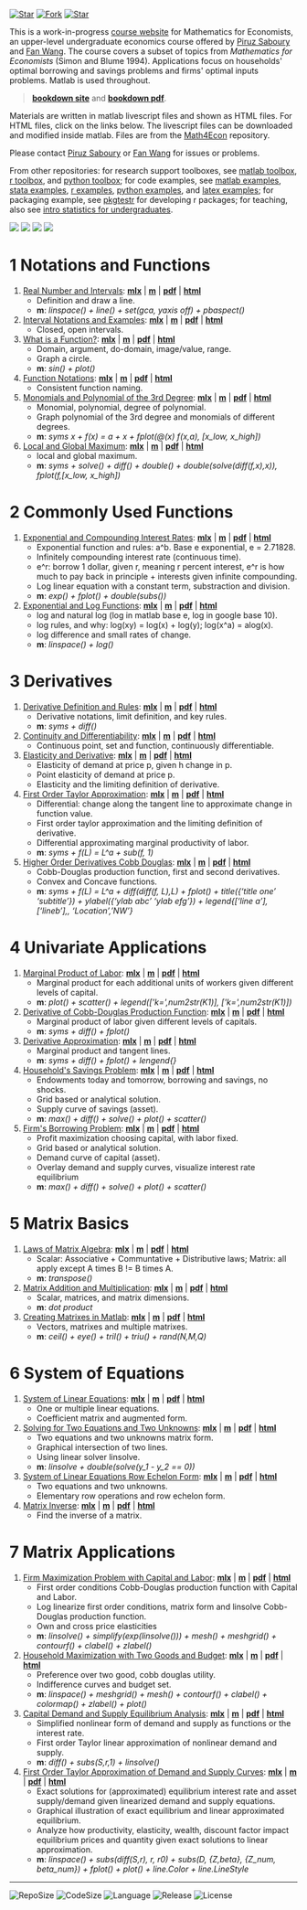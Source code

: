 [![Star](https://img.shields.io/github/stars/Math4Econ/Math4Econ.github.io?style=social)](https://github.com/Math4Econ/Math4Econ.github.io/stargazers) [![Fork](https://img.shields.io/github/forks/Math4Econ/Math4Econ.github.io?style=social)](https://github.com/Math4Econ/Math4Econ.github.io/network/members) [![Star](https://img.shields.io/github/watchers/Math4Econ/Math4Econ.github.io?style=social)](https://github.com/Math4Econ/Math4Econ.github.io/watchers)

This is a work-in-progress [course website](http://math4econ.github.io/) for Mathematics for Economists, an upper-level undergraduate economics course offered by [Piruz Saboury](https://piruzsaboury.weebly.com/) and [Fan Wang](https://fanwangecon.github.io/). The course covers a subset of topics from *Mathematics for Economists* (Simon and Blume 1994). Applications focus on households' optimal borrowing and savings problems and firms' optimal inputs problems. Matlab is used throughout.

> [**bookdown site**](https://Math4Econ.github.io/bookdown) and [**bookdown pdf**](https://Math4econ.github.io/bookdown/Introductory-Mathematics-for-Economists-with-Matlab.pdf).

Materials are written in matlab livescript files and shown as HTML files. For HTML files, click on the links below. The livescript files can be downloaded and modified inside matlab. Files are from the [Math4Econ](https://github.com/Math4Econ/Math4Econ.github.io) repository. 

Please contact [Piruz Saboury](https://piruzsaboury.weebly.com/) or [Fan Wang](https://fanwangecon.github.io/) for issues or problems.

From other repositories: for research support toolboxes, see [matlab toolbox](https://fanwangecon.github.io/mecontools/), [r toolbox](https://fanwangecon.github.io/recontools/), and [python toolbox](https://pyfan.readthedocs.io/en/latest/); for code examples, see [matlab examples](https://fanwangecon.github.io/m4econ/), [stata examples](https://fanwangecon.github.io/stata4econ/), [r examples](https://fanwangecon.github.io/r4econ/), [python examples](https://fanwangecon.github.io/py4econ/), and [latex examples](https://fanwangecon.github.io/tex4econ/); for packaging example, see [pkgtestr](http://fanwangecon.github.io/pkgtestr) for developing r packages; for teaching, also see [intro statistics for undergraduates](https://fanwangecon.github.io/stat4econ/).

[![](https://img.shields.io/github/last-commit/Math4Econ/Math4Econ.github.io)](https://github.com/Math4Econ/Math4Econ.github.io/commits/main) [![](https://img.shields.io/github/commit-activity/m/Math4Econ/Math4Econ.github.io)](https://github.com/Math4Econ/Math4Econ.github.io/graphs/commit-activity) [![](https://img.shields.io/github/issues/Math4Econ/Math4Econ.github.io)](https://github.com/Math4Econ/Math4Econ.github.io/issues) [![](https://img.shields.io/github/issues-pr/Math4Econ/Math4Econ.github.io)](https://github.com/Math4Econ/Math4Econ.github.io/pulls)

# 1  Notations and Functions

1. [Real Number and Intervals](https://Math4Econ.github.io/calconevar/htmlpdfm/realnumber.html): [**mlx**](https://github.com/Math4Econ/Math4Econ.github.io/blob/main/calconevar/realnumber.mlx) \| [**m**](https://github.com/Math4Econ/Math4Econ.github.io/blob/main/calconevar/htmlpdfm/realnumber.m) \| [**pdf**](https://github.com/Math4Econ/Math4Econ.github.io/blob/main/calconevar/htmlpdfm/realnumber.pdf) \| [**html**](https://Math4Econ.github.io/calconevar/htmlpdfm/realnumber.html)
	+ Definition and draw a line.
	+ **m**: *linspace() + line() + set(gca, yaxis off) + pbaspect()*
2. [Interval Notations and Examples](https://Math4Econ.github.io/calconevar/htmlpdfm/interval.html): [**mlx**](https://github.com/Math4Econ/Math4Econ.github.io/blob/main/calconevar/interval.mlx) \| [**m**](https://github.com/Math4Econ/Math4Econ.github.io/blob/main/calconevar/htmlpdfm/interval.m) \| [**pdf**](https://github.com/Math4Econ/Math4Econ.github.io/blob/main/calconevar/htmlpdfm/interval.pdf) \| [**html**](https://Math4Econ.github.io/calconevar/htmlpdfm/interval.html)
	+ Closed, open intervals.
3. [What is a Function?](https://Math4Econ.github.io/calconevar/htmlpdfm/whatisfunction.html): [**mlx**](https://github.com/Math4Econ/Math4Econ.github.io/blob/main/calconevar/whatisfunction.mlx) \| [**m**](https://github.com/Math4Econ/Math4Econ.github.io/blob/main/calconevar/htmlpdfm/whatisfunction.m) \| [**pdf**](https://github.com/Math4Econ/Math4Econ.github.io/blob/main/calconevar/htmlpdfm/whatisfunction.pdf) \| [**html**](https://Math4Econ.github.io/calconevar/htmlpdfm/whatisfunction.html)
	+ Domain, argument, do-domain, image/value, range.
	+ Graph a circle.
	+ **m**: *sin() + plot()*
4. [Function Notations](https://Math4Econ.github.io/calconevar/htmlpdfm/funcnotations.html): [**mlx**](https://github.com/Math4Econ/Math4Econ.github.io/blob/main/calconevar/funcnotations.mlx) \| [**m**](https://github.com/Math4Econ/Math4Econ.github.io/blob/main/calconevar/htmlpdfm/funcnotations.m) \| [**pdf**](https://github.com/Math4Econ/Math4Econ.github.io/blob/main/calconevar/htmlpdfm/funcnotations.pdf) \| [**html**](https://Math4Econ.github.io/calconevar/htmlpdfm/funcnotations.html)
	+ Consistent function naming.
5. [Monomials and Polynomial of the 3rd Degree](https://Math4Econ.github.io/calconevar/htmlpdfm/polynomial.html): [**mlx**](https://github.com/Math4Econ/Math4Econ.github.io/blob/main/calconevar/polynomial.mlx) \| [**m**](https://github.com/Math4Econ/Math4Econ.github.io/blob/main/calconevar/htmlpdfm/polynomial.m) \| [**pdf**](https://github.com/Math4Econ/Math4Econ.github.io/blob/main/calconevar/htmlpdfm/polynomial.pdf) \| [**html**](https://Math4Econ.github.io/calconevar/htmlpdfm/polynomial.html)
	+ Monomial, polynomial, degree of polynomial.
	+ Graph polynomial of the 3rd degree and monomials of different degrees.
	+ **m**: *syms x + f(x) = a + x + fplot(@(x) f(x,a), [x_low, x_high])*
6. [Local and Global Maximum](https://Math4Econ.github.io/calconevar/htmlpdfm/localglobal.html): [**mlx**](https://github.com/Math4Econ/Math4Econ.github.io/blob/main/calconevar/localglobal.mlx) \| [**m**](https://github.com/Math4Econ/Math4Econ.github.io/blob/main/calconevar/htmlpdfm/localglobal.m) \| [**pdf**](https://github.com/Math4Econ/Math4Econ.github.io/blob/main/calconevar/htmlpdfm/localglobal.pdf) \| [**html**](https://Math4Econ.github.io/calconevar/htmlpdfm/localglobal.html)
	+ local and global maximum.
	+ **m**: *syms + solve() + diff() + double() + double(solve(diff(f,x),x)), fplot(f,[x_low, x_high])*

# 2  Commonly Used Functions

1. [Exponential and Compounding Interest Rates](https://Math4Econ.github.io/explog/htmlpdfm/exponential.html): [**mlx**](https://github.com/Math4Econ/Math4Econ.github.io/blob/main/explog/exponential.mlx) \| [**m**](https://github.com/Math4Econ/Math4Econ.github.io/blob/main/explog/htmlpdfm/exponential.m) \| [**pdf**](https://github.com/Math4Econ/Math4Econ.github.io/blob/main/explog/htmlpdfm/exponential.pdf) \| [**html**](https://Math4Econ.github.io/explog/htmlpdfm/exponential.html)
	+ Exponential function and rules: a^b. Base e exponential, e = 2.71828.
	+ Infinitely compounding interest rate (continuous time).
	+ e^r: borrow 1 dollar, given r, meaning r percent interest, e^r is how much to pay back in principle + interests given infinite compounding.
	+ Log linear equation with a constant term, substraction and division.
	+ **m**: *exp() + fplot() + double(subs())*
2. [Exponential and Log Functions](https://Math4Econ.github.io/explog/htmlpdfm/exolog.html): [**mlx**](https://github.com/Math4Econ/Math4Econ.github.io/blob/main/explog/exolog.mlx) \| [**m**](https://github.com/Math4Econ/Math4Econ.github.io/blob/main/explog/htmlpdfm/exolog.m) \| [**pdf**](https://github.com/Math4Econ/Math4Econ.github.io/blob/main/explog/htmlpdfm/exolog.pdf) \| [**html**](https://Math4Econ.github.io/explog/htmlpdfm/exolog.html)
	+ log and natural log (log in matlab base e, log in google base 10).
	+ log rules, and why: log(xy) = log(x) + log(y); log(x^a) = alog(x).
	+ log difference and small rates of change.
	+ **m**: *linspace() + log()*

# 3  Derivatives

1. [Derivative Definition and Rules](https://Math4Econ.github.io/derivative/htmlpdfm/derivative_rules.html): [**mlx**](https://github.com/Math4Econ/Math4Econ.github.io/blob/main/derivative/derivative_rules.mlx) \| [**m**](https://github.com/Math4Econ/Math4Econ.github.io/blob/main/derivative/htmlpdfm/derivative_rules.m) \| [**pdf**](https://github.com/Math4Econ/Math4Econ.github.io/blob/main/derivative/htmlpdfm/derivative_rules.pdf) \| [**html**](https://Math4Econ.github.io/derivative/htmlpdfm/derivative_rules.html)
	+ Derivative notations, limit definition, and key rules.
	+ **m**: *syms + diff()*
2. [Continuity and Differentiability](https://Math4Econ.github.io/derivative/htmlpdfm/continuous_differentiable.html): [**mlx**](https://github.com/Math4Econ/Math4Econ.github.io/blob/main/derivative/continuous_differentiable.mlx) \| [**m**](https://github.com/Math4Econ/Math4Econ.github.io/blob/main/derivative/htmlpdfm/continuous_differentiable.m) \| [**pdf**](https://github.com/Math4Econ/Math4Econ.github.io/blob/main/derivative/htmlpdfm/continuous_differentiable.pdf) \| [**html**](https://Math4Econ.github.io/derivative/htmlpdfm/continuous_differentiable.html)
	+ Continuous point, set and function, continuously differentiable.
3. [Elasticity and Derivative](https://Math4Econ.github.io/derivative/htmlpdfm/derivative_elasticity.html): [**mlx**](https://github.com/Math4Econ/Math4Econ.github.io/blob/main/derivative/derivative_elasticity.mlx) \| [**m**](https://github.com/Math4Econ/Math4Econ.github.io/blob/main/derivative/htmlpdfm/derivative_elasticity.m) \| [**pdf**](https://github.com/Math4Econ/Math4Econ.github.io/blob/main/derivative/htmlpdfm/derivative_elasticity.pdf) \| [**html**](https://Math4Econ.github.io/derivative/htmlpdfm/derivative_elasticity.html)
	+ Elasticity of demand at price p, given h change in p.
	+ Point elasticity of demand at price p.
	+ Elasticity and the limiting definition of derivative.
4. [First Order Taylor Approximation](https://Math4Econ.github.io/derivative/htmlpdfm/derivative_MPL_first_order_taylor_approximation.html): [**mlx**](https://github.com/Math4Econ/Math4Econ.github.io/blob/main/derivative/derivative_MPL_first_order_taylor_approximation.mlx) \| [**m**](https://github.com/Math4Econ/Math4Econ.github.io/blob/main/derivative/htmlpdfm/derivative_MPL_first_order_taylor_approximation.m) \| [**pdf**](https://github.com/Math4Econ/Math4Econ.github.io/blob/main/derivative/htmlpdfm/derivative_MPL_first_order_taylor_approximation.pdf) \| [**html**](https://Math4Econ.github.io/derivative/htmlpdfm/derivative_MPL_first_order_taylor_approximation.html)
	+ Differential: change along the tangent line to approximate change in function value.
	+ First order taylor approximation and the limiting definition of derivative.
	+ Differential approximating marginal productivity of labor.
	+ **m**: *syms + f(L) = L^a + sub(f, 1)*
5. [Higher Order Derivatives Cobb Douglas](https://Math4Econ.github.io/derivative/htmlpdfm/second_derivative.html): [**mlx**](https://github.com/Math4Econ/Math4Econ.github.io/blob/main/derivative/second_derivative.mlx) \| [**m**](https://github.com/Math4Econ/Math4Econ.github.io/blob/main/derivative/htmlpdfm/second_derivative.m) \| [**pdf**](https://github.com/Math4Econ/Math4Econ.github.io/blob/main/derivative/htmlpdfm/second_derivative.pdf) \| [**html**](https://Math4Econ.github.io/derivative/htmlpdfm/second_derivative.html)
	+ Cobb-Douglas production function, first and second derivatives.
	+ Convex and Concave functions.
	+ **m**: *syms + f(L) = L^a + diff(diff(f, L),L) + fplot() + title({‘title one’ ‘subtitle’}) + ylabel({‘ylab abc’ ‘ylab efg’}) + legend{[‘line a’],[‘lineb’],, ‘Location’,’NW’}*

# 4  Univariate Applications

1. [Marginal Product of Labor](https://Math4Econ.github.io/derivative_application/htmlpdfm/derivative_MPL_discrete_workers.html): [**mlx**](https://github.com/Math4Econ/Math4Econ.github.io/blob/main/derivative_application/derivative_MPL_discrete_workers.mlx) \| [**m**](https://github.com/Math4Econ/Math4Econ.github.io/blob/main/derivative_application/htmlpdfm/derivative_MPL_discrete_workers.m) \| [**pdf**](https://github.com/Math4Econ/Math4Econ.github.io/blob/main/derivative_application/htmlpdfm/derivative_MPL_discrete_workers.pdf) \| [**html**](https://Math4Econ.github.io/derivative_application/htmlpdfm/derivative_MPL_discrete_workers.html)
	+ Marginal product for each additional units of workers given different levels of capital.
	+ **m**: *plot() + scatter() + legend(['k=',num2str(K1)], ['k=',num2str(K1)])*
2. [Derivative of Cobb-Douglas Production Function](https://Math4Econ.github.io/derivative_application/htmlpdfm/derivative_cobb_douglas.html): [**mlx**](https://github.com/Math4Econ/Math4Econ.github.io/blob/main/derivative_application/derivative_cobb_douglas.mlx) \| [**m**](https://github.com/Math4Econ/Math4Econ.github.io/blob/main/derivative_application/htmlpdfm/derivative_cobb_douglas.m) \| [**pdf**](https://github.com/Math4Econ/Math4Econ.github.io/blob/main/derivative_application/htmlpdfm/derivative_cobb_douglas.pdf) \| [**html**](https://Math4Econ.github.io/derivative_application/htmlpdfm/derivative_cobb_douglas.html)
	+ Marginal product of labor given different levels of capitals.
	+ **m**: *syms + diff() + fplot()*
3. [Derivative Approximation](https://Math4Econ.github.io/derivative_application/htmlpdfm/derivative_hslope_cobb_douglas.html): [**mlx**](https://github.com/Math4Econ/Math4Econ.github.io/blob/main/derivative_application/derivative_hslope_cobb_douglas.mlx) \| [**m**](https://github.com/Math4Econ/Math4Econ.github.io/blob/main/derivative_application/htmlpdfm/derivative_hslope_cobb_douglas.m) \| [**pdf**](https://github.com/Math4Econ/Math4Econ.github.io/blob/main/derivative_application/htmlpdfm/derivative_hslope_cobb_douglas.pdf) \| [**html**](https://Math4Econ.github.io/derivative_application/htmlpdfm/derivative_hslope_cobb_douglas.html)
	+ Marginal product and tangent lines.
	+ **m**: *syms + diff() + fplot() + lengend{}*
4. [Household's Savings Problem](https://Math4Econ.github.io/derivative_application/htmlpdfm/K_save_households.html): [**mlx**](https://github.com/Math4Econ/Math4Econ.github.io/blob/main/derivative_application/K_save_households.mlx) \| [**m**](https://github.com/Math4Econ/Math4Econ.github.io/blob/main/derivative_application/htmlpdfm/K_save_households.m) \| [**pdf**](https://github.com/Math4Econ/Math4Econ.github.io/blob/main/derivative_application/htmlpdfm/K_save_households.pdf) \| [**html**](https://Math4Econ.github.io/derivative_application/htmlpdfm/K_save_households.html)
	+ Endowments today and tomorrow, borrowing and savings, no shocks.
	+ Grid based or analytical solution.
	+ Supply curve of savings (asset).
	+ **m**: *max() + diff() + solve() + plot() + scatter()*
5. [Firm's Borrowing Problem](https://Math4Econ.github.io/derivative_application/htmlpdfm/K_borrow_firm.html): [**mlx**](https://github.com/Math4Econ/Math4Econ.github.io/blob/main/derivative_application/K_borrow_firm.mlx) \| [**m**](https://github.com/Math4Econ/Math4Econ.github.io/blob/main/derivative_application/htmlpdfm/K_borrow_firm.m) \| [**pdf**](https://github.com/Math4Econ/Math4Econ.github.io/blob/main/derivative_application/htmlpdfm/K_borrow_firm.pdf) \| [**html**](https://Math4Econ.github.io/derivative_application/htmlpdfm/K_borrow_firm.html)
	+ Profit maximization choosing capital, with labor fixed.
	+ Grid based or analytical solution.
	+ Demand curve of capital (asset).
	+ Overlay demand and supply curves, visualize interest rate equilibrium
	+ **m**: *max() + diff() + solve() + plot() + scatter()*

# 5  Matrix Basics

1. [Laws of Matrix Algebra](https://Math4Econ.github.io/matrix_basics/htmlpdfm/matlab_define_matrix.html): [**mlx**](https://github.com/Math4Econ/Math4Econ.github.io/blob/main/matrix_basics/matlab_define_matrix.mlx) \| [**m**](https://github.com/Math4Econ/Math4Econ.github.io/blob/main/matrix_basics/htmlpdfm/matlab_define_matrix.m) \| [**pdf**](https://github.com/Math4Econ/Math4Econ.github.io/blob/main/matrix_basics/htmlpdfm/matlab_define_matrix.pdf) \| [**html**](https://Math4Econ.github.io/matrix_basics/htmlpdfm/matlab_define_matrix.html)
	+ Scalar: Associative + Communtative + Distributive laws; Matrix: all apply except A times B != B times A.
	+ **m**: *transpose()*
2. [Matrix Addition and Multiplication](https://Math4Econ.github.io/matrix_basics/htmlpdfm/matrix_algebra_rules.html): [**mlx**](https://github.com/Math4Econ/Math4Econ.github.io/blob/main/matrix_basics/matrix_algebra_rules.mlx) \| [**m**](https://github.com/Math4Econ/Math4Econ.github.io/blob/main/matrix_basics/htmlpdfm/matrix_algebra_rules.m) \| [**pdf**](https://github.com/Math4Econ/Math4Econ.github.io/blob/main/matrix_basics/htmlpdfm/matrix_algebra_rules.pdf) \| [**html**](https://Math4Econ.github.io/matrix_basics/htmlpdfm/matrix_algebra_rules.html)
	+ Scalar, matrices, and matrix dimensions.
	+ **m**: *dot product*
3. [Creating Matrixes in Matlab](https://Math4Econ.github.io/matrix_basics/htmlpdfm/matrix_matlab.html): [**mlx**](https://github.com/Math4Econ/Math4Econ.github.io/blob/main/matrix_basics/matrix_matlab.mlx) \| [**m**](https://github.com/Math4Econ/Math4Econ.github.io/blob/main/matrix_basics/htmlpdfm/matrix_matlab.m) \| [**pdf**](https://github.com/Math4Econ/Math4Econ.github.io/blob/main/matrix_basics/htmlpdfm/matrix_matlab.pdf) \| [**html**](https://Math4Econ.github.io/matrix_basics/htmlpdfm/matrix_matlab.html)
	+ Vectors, matrixes and multiple matrixes.
	+ **m**: *ceil() + eye() + tril() + triu() + rand(N,M,Q)*

# 6  System of Equations

1. [System of Linear Equations](https://Math4Econ.github.io/matrix_system_of_equations/htmlpdfm/matrix_linear_equations.html): [**mlx**](https://github.com/Math4Econ/Math4Econ.github.io/blob/main/matrix_system_of_equations/matrix_linear_equations.mlx) \| [**m**](https://github.com/Math4Econ/Math4Econ.github.io/blob/main/matrix_system_of_equations/htmlpdfm/matrix_linear_equations.m) \| [**pdf**](https://github.com/Math4Econ/Math4Econ.github.io/blob/main/matrix_system_of_equations/htmlpdfm/matrix_linear_equations.pdf) \| [**html**](https://Math4Econ.github.io/matrix_system_of_equations/htmlpdfm/matrix_linear_equations.html)
	+ One or multiple linear equations.
	+ Coefficient matrix and augmented form.
2. [Solving for Two Equations and Two Unknowns](https://Math4Econ.github.io/matrix_system_of_equations/htmlpdfm/matrix_linear_system_2.html): [**mlx**](https://github.com/Math4Econ/Math4Econ.github.io/blob/main/matrix_system_of_equations/matrix_linear_system_2.mlx) \| [**m**](https://github.com/Math4Econ/Math4Econ.github.io/blob/main/matrix_system_of_equations/htmlpdfm/matrix_linear_system_2.m) \| [**pdf**](https://github.com/Math4Econ/Math4Econ.github.io/blob/main/matrix_system_of_equations/htmlpdfm/matrix_linear_system_2.pdf) \| [**html**](https://Math4Econ.github.io/matrix_system_of_equations/htmlpdfm/matrix_linear_system_2.html)
	+ Two equations and two unknowns matrix form.
	+ Graphical intersection of two lines.
	+ Using linear solver linsolve.
	+ **m**: *linsolve + double(solve(y_1 - y_2 == 0))*
3. [System of Linear Equations Row Echelon Form](https://Math4Econ.github.io/matrix_system_of_equations/htmlpdfm/matrix_row_echelon_form.html): [**mlx**](https://github.com/Math4Econ/Math4Econ.github.io/blob/main/matrix_system_of_equations/matrix_row_echelon_form.mlx) \| [**m**](https://github.com/Math4Econ/Math4Econ.github.io/blob/main/matrix_system_of_equations/htmlpdfm/matrix_row_echelon_form.m) \| [**pdf**](https://github.com/Math4Econ/Math4Econ.github.io/blob/main/matrix_system_of_equations/htmlpdfm/matrix_row_echelon_form.pdf) \| [**html**](https://Math4Econ.github.io/matrix_system_of_equations/htmlpdfm/matrix_row_echelon_form.html)
	+ Two equations and two unknowns.
	+ Elementary row operations and row echelon form.
4. [Matrix Inverse](https://Math4Econ.github.io/matrix_system_of_equations/htmlpdfm/matrix_inverse.html): [**mlx**](https://github.com/Math4Econ/Math4Econ.github.io/blob/main/matrix_system_of_equations/matrix_inverse.mlx) \| [**m**](https://github.com/Math4Econ/Math4Econ.github.io/blob/main/matrix_system_of_equations/htmlpdfm/matrix_inverse.m) \| [**pdf**](https://github.com/Math4Econ/Math4Econ.github.io/blob/main/matrix_system_of_equations/htmlpdfm/matrix_inverse.pdf) \| [**html**](https://Math4Econ.github.io/matrix_system_of_equations/htmlpdfm/matrix_inverse.html)
	+ Find the inverse of a matrix.

# 7  Matrix Applications

1. [Firm Maximization Problem with Capital and Labor](https://Math4Econ.github.io/matrix_application/htmlpdfm/KL_borrowhire_firm.html): [**mlx**](https://github.com/Math4Econ/Math4Econ.github.io/blob/main/matrix_application/KL_borrowhire_firm.mlx) \| [**m**](https://github.com/Math4Econ/Math4Econ.github.io/blob/main/matrix_application/htmlpdfm/KL_borrowhire_firm.m) \| [**pdf**](https://github.com/Math4Econ/Math4Econ.github.io/blob/main/matrix_application/htmlpdfm/KL_borrowhire_firm.pdf) \| [**html**](https://Math4Econ.github.io/matrix_application/htmlpdfm/KL_borrowhire_firm.html)
	+ First order conditions Cobb-Douglas production function with Capital and Labor.
	+ Log linearize first order conditions, matrix form and linsolve Cobb-Douglas production function.
	+ Own and cross price elasticities
	+ **m**: *linsolve() + simplify(exp(linsolve())) + mesh() + meshgrid() + contourf() + clabel() + zlabel()*
2. [Household Maximization with Two Goods and Budget](https://Math4Econ.github.io/matrix_application/htmlpdfm/twogoods.html): [**mlx**](https://github.com/Math4Econ/Math4Econ.github.io/blob/main/matrix_application/twogoods.mlx) \| [**m**](https://github.com/Math4Econ/Math4Econ.github.io/blob/main/matrix_application/htmlpdfm/twogoods.m) \| [**pdf**](https://github.com/Math4Econ/Math4Econ.github.io/blob/main/matrix_application/htmlpdfm/twogoods.pdf) \| [**html**](https://Math4Econ.github.io/matrix_application/htmlpdfm/twogoods.html)
	+ Preference over two good, cobb douglas utility.
	+ Indifference curves and budget set.
	+ **m**: *linspace() + meshgrid() + mesh() + contourf() + clabel() + colormap() + zlabel() + plot()*
3. [Capital Demand and Supply Equilibrium Analysis](https://Math4Econ.github.io/matrix_application/htmlpdfm/demand_supply_taylor_approximate.html): [**mlx**](https://github.com/Math4Econ/Math4Econ.github.io/blob/main/matrix_application/demand_supply_taylor_approximate.mlx) \| [**m**](https://github.com/Math4Econ/Math4Econ.github.io/blob/main/matrix_application/htmlpdfm/demand_supply_taylor_approximate.m) \| [**pdf**](https://github.com/Math4Econ/Math4Econ.github.io/blob/main/matrix_application/htmlpdfm/demand_supply_taylor_approximate.pdf) \| [**html**](https://Math4Econ.github.io/matrix_application/htmlpdfm/demand_supply_taylor_approximate.html)
	+ Simplified nonlinear form of demand and supply as functions or the interest rate.
	+ First order Taylor linear approximation of nonlinear demand and supply.
	+ **m**: *diff() + subs(S,r,1) + linsolve()*
4. [First Order Taylor Approximation of Demand and Supply Curves](https://Math4Econ.github.io/matrix_application/htmlpdfm/demand_supply_taylor_approximate_capital.html): [**mlx**](https://github.com/Math4Econ/Math4Econ.github.io/blob/main/matrix_application/demand_supply_taylor_approximate_capital.mlx) \| [**m**](https://github.com/Math4Econ/Math4Econ.github.io/blob/main/matrix_application/htmlpdfm/demand_supply_taylor_approximate_capital.m) \| [**pdf**](https://github.com/Math4Econ/Math4Econ.github.io/blob/main/matrix_application/htmlpdfm/demand_supply_taylor_approximate_capital.pdf) \| [**html**](https://Math4Econ.github.io/matrix_application/htmlpdfm/demand_supply_taylor_approximate_capital.html)
	+ Exact solutions for (approximated) equilibrium interest rate and asset supply/demand given linearized demand and supply equations.
	+ Graphical illustration of exact equilibrium and linear approximated equilibrium.
	+ Analyze how productivity, elasticity, wealth, discount factor impact equilibrium prices and quantity given exact solutions to linear approximation.
	+ **m**: *linspace() + subs(diff(S,r), r, r0) + subs(D, {Z,beta}, {Z_num, beta_num}) + fplot() + plot() + line.Color + line.LineStyle*

----
![RepoSize](https://img.shields.io/github/repo-size/math4econ/math4econ.github.io)
![CodeSize](https://img.shields.io/github/languages/code-size/math4econ/math4econ.github.io)
![Language](https://img.shields.io/github/languages/top/math4econ/math4econ.github.io)
![Release](https://img.shields.io/github/downloads/math4econ/math4econ.github.io/total)
![License](https://img.shields.io/github/license/math4econ/math4econ.github.io)


